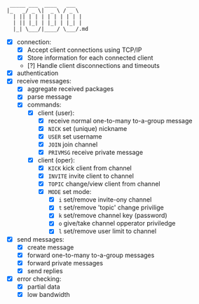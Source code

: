 ```
 _____ ___  ____   ___
|_   _/ _ \|  _ \ / _ \
  | || | | | | | | | | |
  | || |_| | |_| | |_| |
  |_| \___/|____/ \___/.md
```
- [x] connection:
  - [x] Accept client connections using TCP/IP
  - [x] Store information for each connected client
  - [?] Handle client disconnections and timeouts
- [x] authentication
- [x] receive messages:
  - [x] aggregate received packages
  - [x] parse message
  - [x] commands:
    - [x] client (user):
      - [x] receive normal one-to-many to-a-group message
      - [x] `NICK` set (unique) nickname
      - [x] `USER` set username
      - [x] `JOIN` join channel
      - [x] `PRIVMSG` receive private message
    - [x] client (oper):
      - [x] `KICK` kick client from channel
      - [x] `INVITE` invite client to channel
      - [x] `TOPIC` change/view client from channel
      - [x] `MODE` set mode:
        - [x] `i` set/remove invite-ony channel
        - [x] `t` set/remove 'topic' change privilige
        - [x] `k` set/remove channel key (password)
        - [x] `o` give/take channel opperator priviledge
        - [x] `l` set/remove user limit to channel
- [x] send messages:
  - [x] create message
  - [x] forward one-to-many to-a-group messages
  - [x] forward private messages
  - [x] send replies
- [x] error checking:
  - [x] partial data
  - [x] low bandwidth
